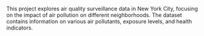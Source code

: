 This project explores air quality surveillance data in New York City, focusing on the impact of air pollution on different neighborhoods. The dataset contains information on various air pollutants, exposure levels, and health indicators.
